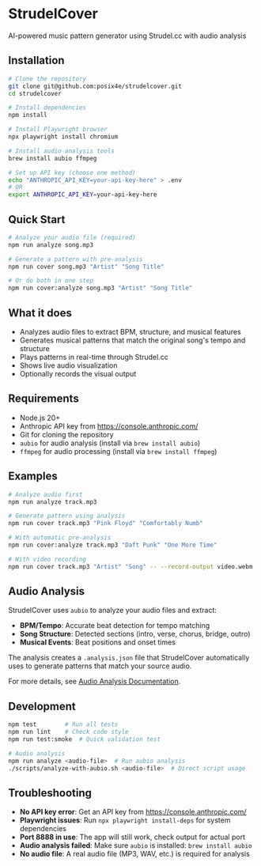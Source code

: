 # StrudelCover

AI-powered music pattern generator using Strudel.cc with audio analysis

## Installation

```bash
# Clone the repository
git clone git@github.com:posix4e/strudelcover.git
cd strudelcover

# Install dependencies
npm install

# Install Playwright browser
npx playwright install chromium

# Install audio analysis tools
brew install aubio ffmpeg

# Set up API key (choose one method)
echo "ANTHROPIC_API_KEY=your-api-key-here" > .env
# OR
export ANTHROPIC_API_KEY=your-api-key-here
```

## Quick Start

```bash
# Analyze your audio file (required)
npm run analyze song.mp3

# Generate a pattern with pre-analysis
npm run cover song.mp3 "Artist" "Song Title"

# Or do both in one step
npm run cover:analyze song.mp3 "Artist" "Song Title"
```

## What it does

- Analyzes audio files to extract BPM, structure, and musical features
- Generates musical patterns that match the original song's tempo and structure
- Plays patterns in real-time through Strudel.cc
- Shows live audio visualization
- Optionally records the visual output

## Requirements

- Node.js 20+
- Anthropic API key from https://console.anthropic.com/
- Git for cloning the repository
- `aubio` for audio analysis (install via `brew install aubio`)
- `ffmpeg` for audio processing (install via `brew install ffmpeg`)

## Examples

```bash
# Analyze audio first
npm run analyze track.mp3

# Generate pattern using analysis
npm run cover track.mp3 "Pink Floyd" "Comfortably Numb"

# With automatic pre-analysis
npm run cover:analyze track.mp3 "Daft Punk" "One More Time"

# With video recording
npm run cover track.mp3 "Artist" "Song" -- --record-output video.webm
```

## Audio Analysis

StrudelCover uses `aubio` to analyze your audio files and extract:
- **BPM/Tempo**: Accurate beat detection for tempo matching
- **Song Structure**: Detected sections (intro, verse, chorus, bridge, outro)
- **Musical Events**: Beat positions and onset times

The analysis creates a `.analysis.json` file that StrudelCover automatically uses to generate patterns that match your source audio.

For more details, see [Audio Analysis Documentation](docs/audio-analysis.md).

## Development

```bash
npm test        # Run all tests
npm run lint    # Check code style
npm run test:smoke  # Quick validation test

# Audio analysis
npm run analyze <audio-file>  # Run aubio analysis
./scripts/analyze-with-aubio.sh <audio-file>  # Direct script usage
```

## Troubleshooting

- **No API key error**: Get an API key from https://console.anthropic.com/
- **Playwright issues**: Run `npx playwright install-deps` for system dependencies
- **Port 8888 in use**: The app will still work, check output for actual port
- **Audio analysis failed**: Make sure `aubio` is installed: `brew install aubio`
- **No audio file**: A real audio file (MP3, WAV, etc.) is required for analysis